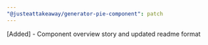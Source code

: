 ```yaml
---
"@justeattakeaway/generator-pie-component": patch
---
```


[Added] - Component overview story and updated readme format
